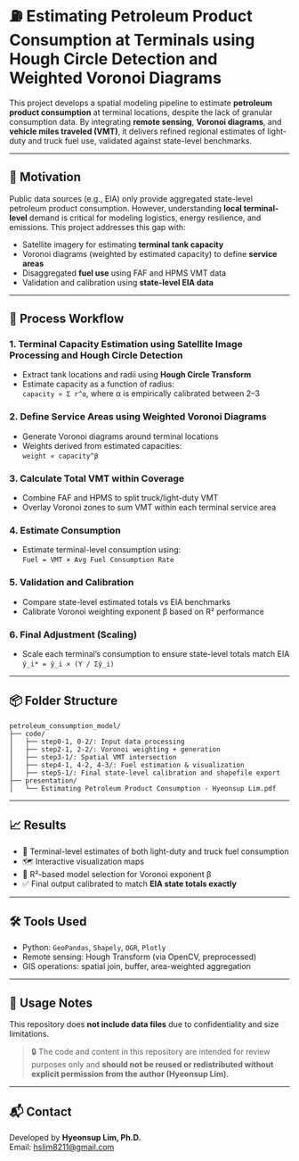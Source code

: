 # ⛽ Estimating Petroleum Product Consumption at Terminals using Hough Circle Detection and Weighted Voronoi Diagrams

This project develops a spatial modeling pipeline to estimate **petroleum product consumption** at terminal locations, despite the lack of granular consumption data. By integrating **remote sensing**, **Voronoi diagrams**, and **vehicle miles traveled (VMT)**, it delivers refined regional estimates of light-duty and truck fuel use, validated against state-level benchmarks.

---

## 🧠 Motivation

Public data sources (e.g., EIA) only provide aggregated state-level petroleum product consumption. However, understanding **local terminal-level** demand is critical for modeling logistics, energy resilience, and emissions. This project addresses this gap with:

- Satellite imagery for estimating **terminal tank capacity**
- Voronoi diagrams (weighted by estimated capacity) to define **service areas**
- Disaggregated **fuel use** using FAF and HPMS VMT data
- Validation and calibration using **state-level EIA data**

---

## 🧩 Process Workflow

### 1. Terminal Capacity Estimation using Satellite Image Processing and Hough Circle Detection 
- Extract tank locations and radii using **Hough Circle Transform**
- Estimate capacity as a function of radius:  
  `capacity ∝ Σ r^α`, where α is empirically calibrated between 2–3

### 2. Define Service Areas using Weighted Voronoi Diagrams
- Generate Voronoi diagrams around terminal locations
- Weights derived from estimated capacities:  
  `weight ∝ capacity^β`

### 3. Calculate Total VMT within Coverage
- Combine FAF and HPMS to split truck/light-duty VMT
- Overlay Voronoi zones to sum VMT within each terminal service area

### 4. Estimate Consumption
- Estimate terminal-level consumption using:  
  `Fuel = VMT × Avg Fuel Consumption Rate`

### 5. Validation and Calibration
- Compare state-level estimated totals vs EIA benchmarks
- Calibrate Voronoi weighting exponent β based on R² performance

### 6. Final Adjustment (Scaling)
- Scale each terminal’s consumption to ensure state-level totals match EIA  
  `ŷ_i* = ŷ_i × (Y / Σŷ_i)`

---

## 📦 Folder Structure

```
petroleum_consumption_model/
├── code/
│   ├── step0-1, 0-2/: Input data processing
│   ├── step2-1, 2-2/: Voronoi weighting + generation
│   ├── step3-1/: Spatial VMT intersection
│   ├── step4-1, 4-2, 4-3/: Fuel estimation & visualization
│   ├── step5-1/: Final state-level calibration and shapefile export
├── presentation/
│   └── Estimating Petroleum Product Consumption - Hyeonsup Lim.pdf
```

---

## 📈 Results

- 📍 Terminal-level estimates of both light-duty and truck fuel consumption
- 🗺️ Interactive visualization maps
- 🧪 R²-based model selection for Voronoi exponent β
- ✅ Final output calibrated to match **EIA state totals exactly**

---

## 🛠 Tools Used

- Python: `GeoPandas`, `Shapely`, `OGR`, `Plotly`
- Remote sensing: Hough Transform (via OpenCV, preprocessed)
- GIS operations: spatial join, buffer, area-weighted aggregation

---

## 🚀 Usage Notes

This repository does **not include data files** due to confidentiality and size limitations.

> 🔒 The code and content in this repository are intended for review purposes only and **should not be reused or redistributed without explicit permission from the author (Hyeonsup Lim).**

---

## 📬 Contact

Developed by **Hyeonsup Lim, Ph.D.**  
Email: hslim8211@gmail.com  
